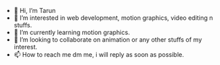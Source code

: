 - 👋 Hi, I’m Tarun
- 👀 I’m interested in web development, motion graphics, video editing n stuffs.
- 🌱 I’m currently learning motion graphics.
- 💞️ I’m looking to collaborate on animation or any other stuffs of my interest.
- 📫 How to reach me dm me, i will reply as soon as possible.

<!---
XENO2410/XENO2410 is a ✨ special ✨ repository because its `README.md` (this file) appears on your GitHub profile.
You can click the Preview link to take a look at your changes.
--->
